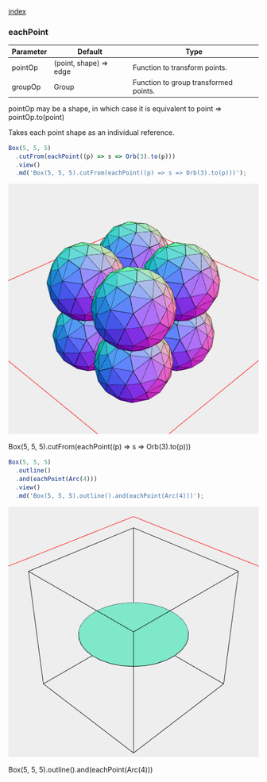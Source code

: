 [index](../../nb/api/index.md)
### eachPoint
Parameter|Default|Type
---|---|---
|pointOp|(point, shape) => edge|Function to transform points.
|groupOp|Group|Function to group transformed points.

pointOp may be a shape, in which case it is equivalent to point => pointOp.to(point)

Takes each point shape as an individual reference.

```JavaScript
Box(5, 5, 5)
  .cutFrom(eachPoint((p) => s => Orb(3).to(p)))
  .view()
  .md('Box(5, 5, 5).cutFrom(eachPoint((p) => s => Orb(3).to(p)))');
```

![Image](eachPoint.md.$2.png)

Box(5, 5, 5).cutFrom(eachPoint((p) => s => Orb(3).to(p)))

```JavaScript
Box(5, 5, 5)
  .outline()
  .and(eachPoint(Arc(4)))
  .view()
  .md('Box(5, 5, 5).outline().and(eachPoint(Arc(4)))');
```

![Image](eachPoint.md.$3.png)

Box(5, 5, 5).outline().and(eachPoint(Arc(4)))
